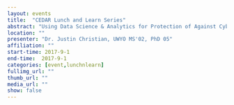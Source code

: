 ```yaml
---
layout: events
title:  "CEDAR Lunch and Learn Series"
abstract: "Using Data Science & Analytics for Protection of Against Cybersecurity Threats (Video: http://bit.ly/CEDAR-LNL-9-6-17)"
location: ""
presenter: "Dr. Justin Christian, UWYO MS'02, PhD 05"
affiliation: ""
start-time: 2017-9-1
end-time:  2017-9-1
categories: [event,lunchnlearn]
fullimg_url: ""
thumb_url: ""
media_url: ""
show: false
---
```


